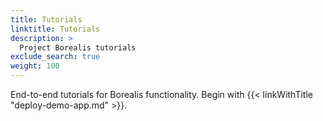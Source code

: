 ```yaml
---
title: Tutorials
linktitle: Tutorials
description: >
  Project Borealis tutorials
exclude_search: true
weight: 100
---
```


End-to-end tutorials for Borealis functionality. Begin with {{< linkWithTitle "deploy-demo-app.md" >}}.